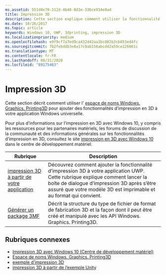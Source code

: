```yaml
---
ms.assetid: 551d4e70-312d-4b40-8d3e-336ce934e0ad
title: Impression 3D
description: Cette section explique comment utiliser la fonctionnalité d’impression 3D dans votre application Windows universelle.
ms.date: 10/26/2017
ms.topic: article
keywords: Windows 10, UWP, 3dprinting, impression 3D
ms.localizationpriority: medium
ms.openlocfilehash: e9f9cf7a7ed9ca432d42aa1bc082b3cb853ed4fc
ms.sourcegitcommit: 7b2febddb3e8a17c9ab158abcdd2a59ce126661c
ms.translationtype: MT
ms.contentlocale: fr-FR
ms.lasthandoff: 08/31/2020
ms.locfileid: "89175483"
---
```

# <a name="3d-printing"></a>Impression 3D


Cette section décrit comment utiliser l' [espace de noms Windows. Graphics. Printing3D](/uwp/api/windows.graphics.printing3d) pour ajouter des fonctionnalités d’impression en 3D à votre application Windows universelle.  

Pour plus d’informations sur l’impression en 3D avec Windows 10, y compris les ressources pour les partenaires matériels, les forums de discussion de la communauté et des informations générales sur les fonctionnalités d’impression en 3D, consultez le site [impression en 3D avec Windows 10](https://developer.microsoft.com/windows/hardware/3d-print/windows-3d-printing) dans le centre de développement matériel.

| Rubrique | Description |
|-------|-------------|
| [impression 3D à partir de votre application](3d-print-from-app.md) | Découvrez comment ajouter la fonctionnalité d’impression 3D à votre application UWP. Cette rubrique explique comment lancer la boîte de dialogue d’impression 3D après s’être assuré que votre modèle 3D est imprimable et au format qui convient. |
| [Générer un package 3MF](generate-3mf.md) | Décrit la structure du type de fichier de format de fabrication 3D et la façon dont il peut être créé et manipulé avec les API Windows. Graphics. Printing3D. |

## <a name="related-topics"></a>Rubriques connexes

* [Impression 3D avec Windows 10 (Centre de développement matériel)](https://developer.microsoft.com/windows/hardware/3d-print/windows-3d-printing)
* [Espace de noms Windows. Graphics. Printing3D](/uwp/api/windows.graphics.printing3d)
* [exemple d’impression 3D](https://github.com/Microsoft/Windows-universal-samples/tree/master/Samples/3DPrinting)
* [impression 3D à partir de l’exemple Unity](https://github.com/Microsoft/Windows-universal-samples/tree/master/Samples/3DPrintingFromUnity)

 